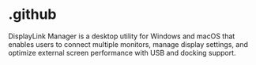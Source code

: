 # .github
DisplayLink Manager is a desktop utility for Windows and macOS that enables users to connect multiple monitors, manage display settings, and optimize external screen performance with USB and docking support.
